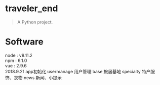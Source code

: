 # traveler_end
> A Python project.
# Software
node : v8.11.2  
npm : 6.1.0  
vue : 2.9.6  
2018.9.21
   app初始化
   usermanage  用户管理
   base        旅居基地
   specialty   特产服饰、衣物
   news        新闻、小提示
